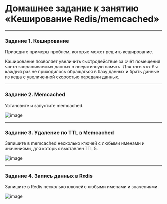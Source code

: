 # Домашнее задание к занятию «Кеширование Redis/memcached»

---

### Задание 1. Кеширование 

Приведите примеры проблем, которые может решить кеширование. 

Кэширование позволяет увеличить быстродействие за счёт помещения часто запрашиваемых данных в оперативную память.
Для того что-бы каждый раз не приходилось обращаться в базу данных и брать данные из кеша с увеличенной скоростью передачи данных.

---

### Задание 2. Memcached

Установите и запустите memcached.

![image](https://github.com/CapStef/DB-HW/assets/127747855/e80088ef-2491-4fa1-80fa-8a94a60a4527)


---

### Задание 3. Удаление по TTL в Memcached

Запишите в memcached несколько ключей с любыми именами и значениями, для которых выставлен TTL 5. 

![image](https://github.com/CapStef/DB-HW/assets/127747855/74a911e2-7036-4dfe-b2d7-009cf7d6a2de)


---

### Задание 4. Запись данных в Redis

Запишите в Redis несколько ключей с любыми именами и значениями. 

![image](https://github.com/CapStef/DB-HW/assets/127747855/30bfcc18-e658-4546-abd8-03d7dc4847c3)


